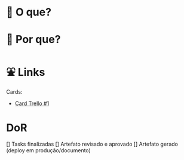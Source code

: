 # :medal_sports: O que?

# :thinking: Por que?

# :fountain: Links
Cards:
- [Card Trello #1](https://trello.com/c/tlGmv6FE/260-dados-de-integra%C3%A7%C3%A3o)

# DoR
[] Tasks finalizadas
[] Artefato revisado e aprovado
[] Artefato gerado (deploy em produção/documento)
